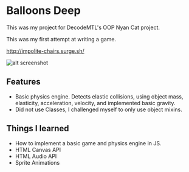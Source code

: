 # Balloons Deep
This was my project for DecodeMTL's OOP Nyan Cat project.

This was my first attempt at writing a game.

http://impolite-chairs.surge.sh/

![alt screenshot](https://image.ibb.co/daKpQ9/Screen_Shot_2018_08_27_at_6_38_36_PM.png)

## Features
- Basic physics engine. Detects elastic collisions, using object mass, elasticity, acceleration, velocity, and implemented basic gravity.
- Did not use Classes, I challenged myself to only use object mixins.

## Things I learned
- How to implement a basic game and physics engine in JS.
- HTML Canvas API
- HTML Audio API
- Sprite Animations

